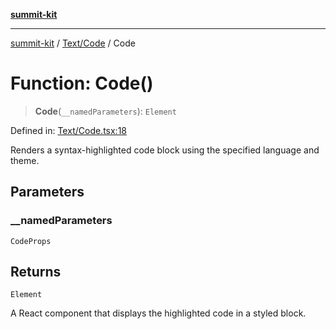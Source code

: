 [**summit-kit**](../../../README.md)

***

[summit-kit](../../../README.md) / [Text/Code](../README.md) / Code

# Function: Code()

> **Code**(`__namedParameters`): `Element`

Defined in: [Text/Code.tsx:18](https://github.com/andrewgremlich/summit-kit/blob/0bfa11d7cd78adc4fe850151af656319efb5e059/src/react/Text/Code.tsx#L18)

Renders a syntax-highlighted code block using the specified language and theme.

## Parameters

### \_\_namedParameters

`CodeProps`

## Returns

`Element`

A React component that displays the highlighted code in a styled block.
